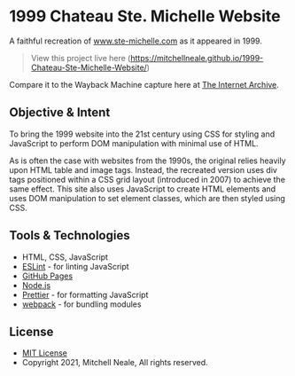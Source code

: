 # 1999 Chateau Ste. Michelle Website
A faithful recreation of www.ste-michelle.com as it appeared in 1999. 

> View this project live here (https://mitchellneale.github.io/1999-Chateau-Ste-Michelle-Website/) 

Compare it to the Wayback Machine capture here at [The Internet Archive](https://web.archive.org/web/19990125103520/http://www.ste-michelle.com/).

## Objective & Intent
To bring the 1999 website into the 21st century using CSS for styling and JavaScript to perform DOM manipulation with minimal use of HTML.

As is often the case with websites from the 1990s, the original relies heavily upon HTML table and image tags. Instead, the recreated version uses div tags positioned within a CSS grid layout (introduced in 2007) to achieve the same effect. This site also uses JavaScript to create HTML elements and uses DOM manipulation to set element classes, which are then styled using CSS.

## Tools & Technologies
- HTML, CSS, JavaScript
- [ESLint](http://eslint.org/) - for linting JavaScript
- [GitHub Pages](https://pages.github.com/)
- [Node.js](https://nodejs.org/en/)
- [Prettier](https://prettier.io/) - for formatting JavaScript
- [webpack](https://webpack.js.org/) - for bundling modules


## License
* [MIT License](https://opensource.org/licenses/MIT)
* Copyright 2021, Mitchell Neale, All rights reserved.
